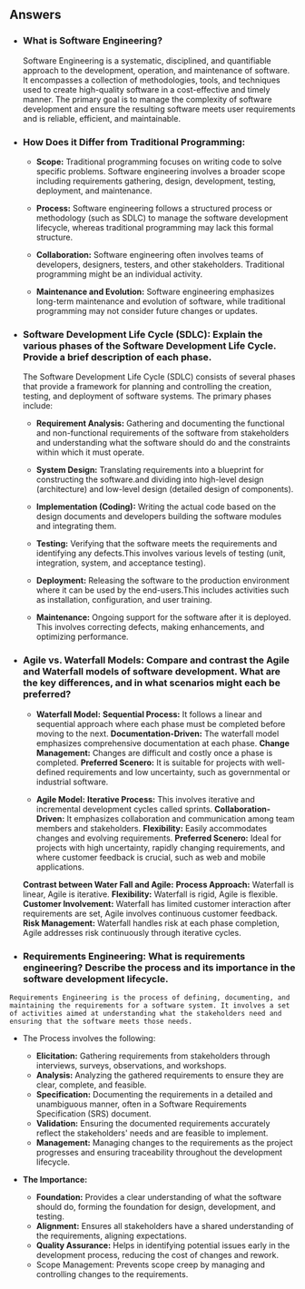 ##	Answers

-	###	What is Software Engineering?
	Software Engineering is a systematic, disciplined, and quantifiable approach to the development, operation, and maintenance of software. It encompasses a collection of methodologies, tools, and techniques used to create high-quality software in a cost-effective and timely manner. The primary goal is to manage the complexity of software development and ensure the resulting software meets user requirements and is reliable, efficient, and maintainable.

-	### How Does it  Differ from Traditional Programming:
	-	**Scope:** Traditional programming focuses on writing code to solve specific problems. Software engineering involves a broader scope including requirements gathering, design, development, testing, deployment, and maintenance.

	-	**Process:** Software engineering follows a structured process or methodology (such as SDLC) to manage the software development lifecycle, whereas traditional programming may lack this formal structure.

	-	**Collaboration:** Software engineering often involves teams of developers, designers, testers, and other stakeholders. Traditional programming might be an individual activity.

	-	**Maintenance and Evolution:** Software engineering emphasizes long-term maintenance and evolution of software, while traditional programming may not consider future changes or updates.

-	### Software Development Life Cycle (SDLC): Explain the various phases of the Software Development Life Cycle. Provide a brief description of each phase.
	The Software Development Life Cycle (SDLC) consists of several phases that provide a framework for planning and controlling the creation, testing, and deployment of software systems. The primary phases include:

	-	**Requirement Analysis:** Gathering and documenting the functional and non-functional requirements of the software from stakeholders and understanding what the software should do and the constraints within which it must operate.

	-	**System Design:** Translating requirements into a blueprint for constructing the software.and dividing into high-level design (architecture) and low-level design (detailed design of components).

	-	**Implementation (Coding):** Writing the actual code based on the design documents and developers building the software modules and integrating them.

	-	**Testing:** Verifying that the software meets the requirements and identifying any defects.This involves various levels of testing (unit, integration, system, and acceptance testing).

	-	**Deployment:** Releasing the software to the production environment where it can be used by the end-users.This includes activities such as installation, configuration, and user training.

	-	**Maintenance:** Ongoing support for the software after it is deployed. This involves correcting defects, making enhancements, and optimizing performance.

-	###	Agile vs. Waterfall Models: Compare and contrast the Agile and Waterfall models of software development. What are the key differences, and in what scenarios might each be preferred?
	-	**Waterfall Model:**
		**Sequential Process:** It follows a linear and sequential approach where each phase must be completed before moving to the next.
		**Documentation-Driven:** The waterfall model emphasizes comprehensive documentation at each phase.	
		**Change Management:** Changes are difficult and costly once a phase is completed.
		**Preferred Scenero:** It is suitable for projects with well-defined requirements and low uncertainty, such as governmental or industrial software.

	-	**Agile Model:**
		**Iterative Process:** This involves iterative and incremental development cycles called sprints.
		**Collaboration-Driven:** It emphasizes collaboration and communication among team members and stakeholders.
		**Flexibility:** Easily accommodates changes and evolving requirements.
		**Preferred Scenero:** Ideal for projects with high uncertainty, rapidly changing requirements, and where customer feedback is crucial, such as web and mobile applications.

	**Contrast between Water Fall and Agile:**
	**Process Approach:** Waterfall is linear, Agile is iterative.
	**Flexibility:** Waterfall is rigid, Agile is flexible.
	**Customer Involvement:** Waterfall has limited customer interaction after requirements are set, Agile involves continuous customer feedback.
	**Risk Management:** Waterfall handles risk at each phase completion, Agile addresses risk continuously through iterative cycles.

-	 ### Requirements Engineering: What is requirements engineering? Describe the process and its importance in the software development lifecycle.
	Requirements Engineering is the process of defining, documenting, and maintaining the requirements for a software system. It involves a set of activities aimed at understanding what the stakeholders need and ensuring that the software meets those needs.
-	The Process involves the following:

	-	**Elicitation:** Gathering requirements from stakeholders through interviews, surveys, observations, and workshops.
	-	**Analysis:** Analyzing the gathered requirements to ensure they are clear, complete, and feasible.
	-	**Specification:** Documenting the requirements in a detailed and unambiguous manner, often in a Software Requirements Specification (SRS) document.
	-	**Validation:** Ensuring the documented requirements accurately reflect the stakeholders' needs and are feasible to implement.
	-	**Management:** Managing changes to the requirements as the project progresses and ensuring traceability throughout the development lifecycle.

-	**The Importance:**

	-	**Foundation:** Provides a clear understanding of what the software should do, forming the foundation for design, development, and testing.
	-	**Alignment:** Ensures all stakeholders have a shared understanding of the requirements, aligning expectations.
	-	**Quality Assurance:** Helps in identifying potential issues early in the development process, reducing the cost of changes and rework.
	-	Scope Management: Prevents scope creep by managing and controlling changes to the requirements.





